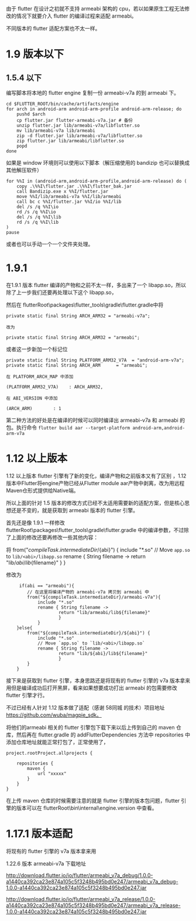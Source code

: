 由于 flutter 在设计之初就不支持 armeabi 架构的 cpu，若以如果原生工程无法修改的情况下就要介入 flutter 的编译过程来适配 armeabi。

不同版本的 flutter 适配方案也不太一样。

# 1.9 版本以下

## 1.5.4 以下

编写脚本将本地的 flutter engine 复制一份 armeabi-v7a 的到 armeabi 下。

    cd $FLUTTER_ROOT/bin/cache/artifacts/engine
    for arch in android-arm android-arm-profile android-arm-release; do
        pushd $arch
        cp flutter.jar flutter-armeabi-v7a.jar # 备份
        unzip flutter.jar lib/armeabi-v7a/libflutter.so
        mv lib/armeabi-v7a lib/armeabi
        zip -d flutter.jar lib/armeabi-v7a/libflutter.so
        zip flutter.jar lib/armeabi/libflutter.so
        popd
    done

如果是 window 环境则可以使用以下脚本（解压缩使用的 bandizip 也可以替换成其他解压软件）

    for %%I in (android-arm,android-arm-profile,android-arm-release) do (
        copy .\%%I\flutter.jar .\%%I\flutter_bak.jar
        call Bandizip.exe x %%I/flutter.jar 
        move %%I/lib/armeabi-v7a %%I/lib/armeabi
        call bc c %%I/flutter.jar %%I/io %%I/lib
        del /s /q %%I\io
        rd /s /q %%I\io
        del /s /q %%I\lib
        rd /s /q %%I\lib
    )
    pause

或者也可以手动一个一个文件夹处理。

# 1.9.1

在1.9.1 版本 flutter 编译的产物和之前不太一样，多出来了一个 libapp.so，所以除了上一步我们还要再处理以下这个 libapp.so，

然后在 flutterRoot\packages\flutter_tools\gradle\flutter.gradle中将

    private static final String ARCH_ARM32 = "armeabi-v7a";

    改为

    private static final String ARCH_ARM32 = "armeabi";

或者这一步新加一个标记位

    private static final String PLATFORM_ARM32_V7A  = "android-arm-v7a";
    private static final String ARCH_ARM      = "armeabi";

    在 PLATFORM_ARCH_MAP 中添加

    (PLATFORM_ARM32_V7A)    : ARCH_ARM32,

    在 ABI_VERSION 中添加

    (ARCH_ARM)        : 1

第二种方法的好处是在编译的时候可以同时编译出 armeabi-v7a 和 armeabi 的包。执行命令 `flutter build aar --target-platform android-arm,android-arm-v7a`

# 1.12 以上版本

1.12 以上版本 flutter 引擎有了新的变化，编译产物和之前版本又有了区别 ，1.12 版本中Flutter将engine产物已经从Flutter module aar产物中剥离，改为用远程Maven仓形式提供给Native端。

所以上面的针对 1.5 版本的修改方式已经不太适用需要新的适配方案，但是核心思想还是不变的，就是获取到 armeabi 版本的 flutter 引擎。

首先还是像 1.9.1 一样修改 flutterRoot\packages\flutter_tools\gradle\flutter.gradle 中的编译参数，不过除了上面的修改还要再修改一些其他内容：

将
          from("${compileTask.intermediateDir}/${abi}") {
                    include "*.so"
                     // Move `app.so` to `lib/<abi>/libapp.so`
                    rename { String filename ->
                          return "lib/${abi}/lib${filename}"
                       }
           }

修改为

         if(abi == "armeabi"){
            // 在这里将编译产物的 armeabi-v7a 拷贝到 armeabi 中
            from("${compileTask.intermediateDir}/armeabi-v7a"){
                include "*.so"
                rename { String filename ->
                        return "lib/armeabi/lib${filename}"
                        }
                }
        }else{
            from("${compileTask.intermediateDir}/${abi}") {
                include "*.so"
                // Move `app.so` to `lib/<abi>/libapp.so`
                rename { String filename ->
                        return "lib/${abi}/lib${filename}"
                        }
            }
        }

接下来是获取到 flutter 引擎，本身思路还是将现有的 flutter 引擎的 v7a 版本拿来用但是编译成功后打开黑屏，看来如果想要成功打出 armeabi 的包需要修改 flutter 引擎才行。

不过已经有人针对 1.12 版本做了适配（感谢 58同城 的技术）项目地址 https://github.com/wuba/magpie_sdk。

将他们的armeabi 相关的 flutter 引擎包下载下来以后上传到自己的 maven 仓库，然后再在 flutter.gradle 的 addFlutterDependencies 方法中 repositories 中添加仓库地址就能正常打包了，正常使用了，

    project.rootProject.allprojects {

        repositories {
            maven {
                url "xxxxx"
            }
        }
    }


在上传 maven 仓库的时候需要注意的就是  flutter 引擎的版本包问题，flutter 引擎的版本可以在 flutterRoot\bin\internal\engine.version 中查看。


# 1.17.1 版本适配 

将现有的 flutter 引擎的 v7a 版本拿来用



1.22.6 版本 armeabi-v7a 下载地址 

http://download.flutter.io/io/flutter/armeabi_v7a_debug/1.0.0-a1440ca392ca23e874a105c5f3248b495bd0e247/armeabi_v7a_debug-1.0.0-a1440ca392ca23e874a105c5f3248b495bd0e247.jar

http://download.flutter.io/io/flutter/armeabi_v7a_release/1.0.0-a1440ca392ca23e874a105c5f3248b495bd0e247/armeabi_v7a_release-1.0.0-a1440ca392ca23e874a105c5f3248b495bd0e247.jar